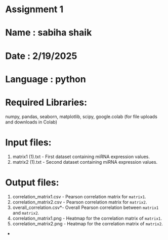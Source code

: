 # Assignment 1 

# Name : sabiha shaik

# Date : 2/19/2025

# Language : python

# Required Libraries: 
numpy, pandas, seaborn, matplotlib, scipy, google.colab (for file uploads and downloads in Colab)

# Input files:
1. matrix1 (1).txt - First dataset containing miRNA expression values.
2. matrix2 (1).txt - Second dataset containing miRNA expression values.
   
# Output files:
1. correlation_matrix1.csv - Pearson correlation matrix for `matrix1`.
2. correlation_matrix2.csv - Pearson correlation matrix for `matrix2`.
3. overall_correlation.csv*- Overall Pearson correlation between `matrix1` and `matrix2`.
4. correlation_matrix1.png - Heatmap for the correlation matrix of `matrix1`.
5. correlation_matrix2.png - Heatmap for the correlation matrix of `matrix2`.

  - 
